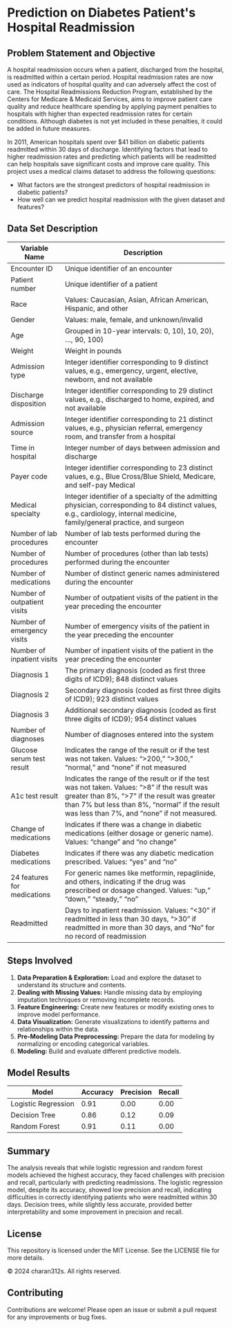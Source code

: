 <!DOCTYPE html>
<html lang="en">
<head>
 
</head>
<body>
    <h1>Prediction on Diabetes Patient's Hospital Readmission</h1>

  <h2>Problem Statement and Objective</h2>
  <p>A hospital readmission occurs when a patient, discharged from the hospital, is readmitted within a certain period. Hospital readmission rates are now used as indicators of hospital quality and can adversely affect the cost of care. The Hospital Readmissions Reduction Program, established by the Centers for Medicare & Medicaid Services, aims to improve patient care quality and reduce healthcare spending by applying payment penalties to hospitals with higher than expected readmission rates for certain conditions. Although diabetes is not yet included in these penalties, it could be added in future measures.</p>
  <p>In 2011, American hospitals spent over $41 billion on diabetic patients readmitted within 30 days of discharge. Identifying factors that lead to higher readmission rates and predicting which patients will be readmitted can help hospitals save significant costs and improve care quality. This project uses a medical claims dataset to address the following questions:</p>
  <ul>
      <li>What factors are the strongest predictors of hospital readmission in diabetic patients?</li>
      <li>How well can we predict hospital readmission with the given dataset and features?</li>
  </ul>

  <h2>Data Set Description</h2>
  <table>
      <thead>
          <tr>
              <th>Variable Name</th>
              <th>Description</th>
          </tr>
      </thead>
      <tbody>
          <tr>
              <td>Encounter ID</td>
              <td>Unique identifier of an encounter</td>
          </tr>
          <tr>
              <td>Patient number</td>
              <td>Unique identifier of a patient</td>
          </tr>
          <tr>
              <td>Race</td>
              <td>Values: Caucasian, Asian, African American, Hispanic, and other</td>
          </tr>
          <tr>
              <td>Gender</td>
              <td>Values: male, female, and unknown/invalid</td>
          </tr>
          <tr>
              <td>Age</td>
              <td>Grouped in 10-year intervals: 0, 10), 10, 20), …, 90, 100)</td>
          </tr>
          <tr>
              <td>Weight</td>
              <td>Weight in pounds</td>
          </tr>
          <tr>
              <td>Admission type</td>
              <td>Integer identifier corresponding to 9 distinct values, e.g., emergency, urgent, elective, newborn, and not available</td>
          </tr>
          <tr>
              <td>Discharge disposition</td>
              <td>Integer identifier corresponding to 29 distinct values, e.g., discharged to home, expired, and not available</td>
          </tr>
          <tr>
              <td>Admission source</td>
              <td>Integer identifier corresponding to 21 distinct values, e.g., physician referral, emergency room, and transfer from a hospital</td>
          </tr>
          <tr>
              <td>Time in hospital</td>
              <td>Integer number of days between admission and discharge</td>
          </tr>
          <tr>
              <td>Payer code</td>
              <td>Integer identifier corresponding to 23 distinct values, e.g., Blue Cross/Blue Shield, Medicare, and self-pay Medical</td>
          </tr>
          <tr>
              <td>Medical specialty</td>
              <td>Integer identifier of a specialty of the admitting physician, corresponding to 84 distinct values, e.g., cardiology, internal medicine, family/general practice, and surgeon</td>
          </tr>
          <tr>
              <td>Number of lab procedures</td>
              <td>Number of lab tests performed during the encounter</td>
          </tr>
          <tr>
              <td>Number of procedures</td>
              <td>Number of procedures (other than lab tests) performed during the encounter</td>
          </tr>
          <tr>
              <td>Number of medications</td>
              <td>Number of distinct generic names administered during the encounter</td>
          </tr>
          <tr>
              <td>Number of outpatient visits</td>
              <td>Number of outpatient visits of the patient in the year preceding the encounter</td>
          </tr>
          <tr>
              <td>Number of emergency visits</td>
              <td>Number of emergency visits of the patient in the year preceding the encounter</td>
          </tr>
          <tr>
              <td>Number of inpatient visits</td>
              <td>Number of inpatient visits of the patient in the year preceding the encounter</td>
          </tr>
          <tr>
              <td>Diagnosis 1</td>
              <td>The primary diagnosis (coded as first three digits of ICD9); 848 distinct values</td>
          </tr>
          <tr>
              <td>Diagnosis 2</td>
              <td>Secondary diagnosis (coded as first three digits of ICD9); 923 distinct values</td>
          </tr>
          <tr>
              <td>Diagnosis 3</td>
              <td>Additional secondary diagnosis (coded as first three digits of ICD9); 954 distinct values</td>
          </tr>
          <tr>
              <td>Number of diagnoses</td>
              <td>Number of diagnoses entered into the system</td>
          </tr>
          <tr>
              <td>Glucose serum test result</td>
              <td>Indicates the range of the result or if the test was not taken. Values: “>200,” “>300,” “normal,” and “none” if not measured</td>
          </tr>
          <tr>
              <td>A1c test result</td>
              <td>Indicates the range of the result or if the test was not taken. Values: “>8” if the result was greater than 8%, “>7” if the result was greater than 7% but less than 8%, “normal” if the result was less than 7%, and “none” if not measured.</td>
          </tr>
          <tr>
              <td>Change of medications</td>
              <td>Indicates if there was a change in diabetic medications (either dosage or generic name). Values: “change” and “no change”</td>
          </tr>
          <tr>
              <td>Diabetes medications</td>
              <td>Indicates if there was any diabetic medication prescribed. Values: “yes” and “no”</td>
          </tr>
          <tr>
              <td>24 features for medications</td>
              <td>For generic names like metformin, repaglinide, and others, indicating if the drug was prescribed or dosage changed. Values: “up,” “down,” “steady,” “no”</td>
          </tr>
          <tr>
              <td>Readmitted</td>
              <td>Days to inpatient readmission. Values: “<30” if readmitted in less than 30 days, “>30” if readmitted in more than 30 days, and “No” for no record of readmission</td>
          </tr>
      </tbody>
  </table>

  <h2>Steps Involved</h2>
  <ol>
      <li><strong>Data Preparation & Exploration:</strong> Load and explore the dataset to understand its structure and contents.</li>
      <li><strong>Dealing with Missing Values:</strong> Handle missing data by employing imputation techniques or removing incomplete records.</li>
      <li><strong>Feature Engineering:</strong> Create new features or modify existing ones to improve model performance.</li>
      <li><strong>Data Visualization:</strong> Generate visualizations to identify patterns and relationships within the data.</li>
      <li><strong>Pre-Modeling Data Preprocessing:</strong> Prepare the data for modeling by normalizing or encoding categorical variables.</li>
      <li><strong>Modeling:</strong> Build and evaluate different predictive models.</li>
  </ol>

  <h2>Model Results</h2>
  <table>
      <thead>
          <tr>
              <th>Model</th>
              <th>Accuracy</th>
              <th>Precision</th>
              <th>Recall</th>
          </tr>
      </thead>
      <tbody>
          <tr>
              <td>Logistic Regression</td>
              <td>0.91</td>
              <td>0.00</td>
              <td>0.00</td>
          </tr>
          <tr>
              <td>Decision Tree</td>
              <td>0.86</td>
              <td>0.12</td>
              <td>0.09</td>
          </tr>
          <tr>
              <td>Random Forest</td>
              <td>0.91</td>
              <td>0.11</td>
              <td>0.00</td>
          </tr>
      </tbody>
  </table>

  <h2>Summary</h2>
  <p>The analysis reveals that while logistic regression and random forest models achieved the highest accuracy, they faced challenges with precision and recall, particularly with predicting readmissions. The logistic regression model, despite its accuracy, showed low precision and recall, indicating difficulties in correctly identifying patients who were readmitted within 30 days. Decision trees, while slightly less accurate, provided better interpretability and some improvement in precision and recall.</p>


<h2>License</h2>
<p>This repository is licensed under the MIT License. See the LICENSE file for more details.

© 2024 charan312s. All rights reserved.</p>

<h2>Contributing</h2>
<p>Contributions are welcome! Please open an issue or submit a pull request for any improvements or bug fixes.</p>
</body>
</html>
